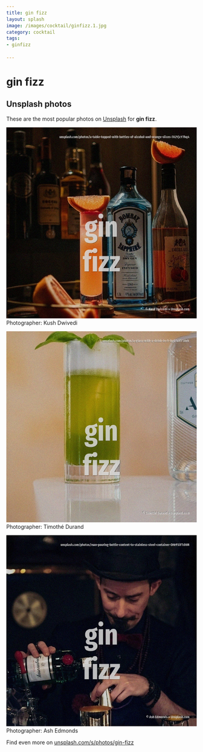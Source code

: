 ```yaml
---
title: gin fizz
layout: splash
image: /images/cocktail/ginfizz.1.jpg
category: cocktail
tags:
- ginfizz

---
```

# gin fizz

  

 
## Unsplash photos
These are the most popular photos on [Unsplash](https://unsplash.com) for **gin fizz**.
 
![gin fizz](/images/cocktail/ginfizz.1.jpg)
Photographer:  Kush Dwivedi
 
![gin fizz](/images/cocktail/ginfizz.2.jpg)
Photographer:  Timothé Durand
 
![gin fizz](/images/cocktail/ginfizz.3.jpg)
Photographer:  Ash Edmonds
 
Find even more on [unsplash.com/s/photos/gin-fizz](https://unsplash.com/s/photos/gin-fizz)
 
